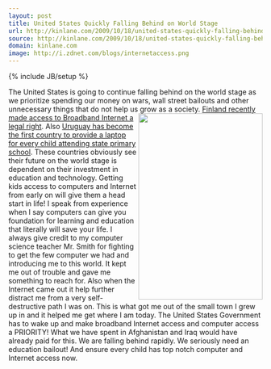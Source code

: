 ```yaml
---
layout: post
title: United States Quickly Falling Behind on World Stage
url: http://kinlane.com/2009/10/18/united-states-quickly-falling-behind-on-world-stage/
source: http://kinlane.com/2009/10/18/united-states-quickly-falling-behind-on-world-stage/
domain: kinlane.com
image: http://i.zdnet.com/blogs/internetaccess.png
---
```

{% include JB/setup %}

<p>
     The United States is going to continue falling behind on the world stage as we prioritize spending our money on wars, wall street bailouts and other unnecessary things that do not help us grow as a society.<img class="alignnone" title="Internet ACcess" src="http://i.zdnet.com/blogs/internetaccess.png" alt="" width="246" height="369" align="right" /> <a href="http://www.techcrunch.com/2009/10/14/applause-for-finland-first-country-to-make-broadband-access-a-legal-right/">Finland recently made access to Broadband Internet a legal right</a>. Also <a href="http://news.bbc.co.uk/2/hi/technology/8309583.stm">Uruguay has become the first country to provide a laptop for every child attending state primary school</a>. These countries obviously see their future on the world stage is dependent on their investment in education and technology. Getting kids access to computers and Internet from early on will give them a head start in life! I speak from experience when I say computers can give you foundation for learning and education that literally will save your life. I always give credit to my computer science teacher Mr. Smith for fighting to get the few computer we had and introducing me to this world. It kept me out of trouble and gave me something to reach for. Also when the Internet came out it help further distract me from a very self-destructive path I was on. This is what got me out of the small town I grew up in and it helped me get where I am today. The United States Government has to wake up and make broadband Internet access and computer access a PRIORITY! What we have spent in Afghanistan and Iraq would have already paid for this. We are falling behind rapidly. We seriously need an education bailout! And ensure every child has top notch computer and Internet access now.
</p>